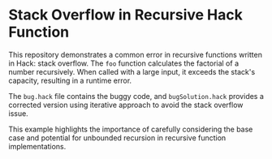 # Stack Overflow in Recursive Hack Function

This repository demonstrates a common error in recursive functions written in Hack: stack overflow.  The `foo` function calculates the factorial of a number recursively.  When called with a large input, it exceeds the stack's capacity, resulting in a runtime error.

The `bug.hack` file contains the buggy code, and `bugSolution.hack` provides a corrected version using iterative approach to avoid the stack overflow issue.

This example highlights the importance of carefully considering the base case and potential for unbounded recursion in recursive function implementations.